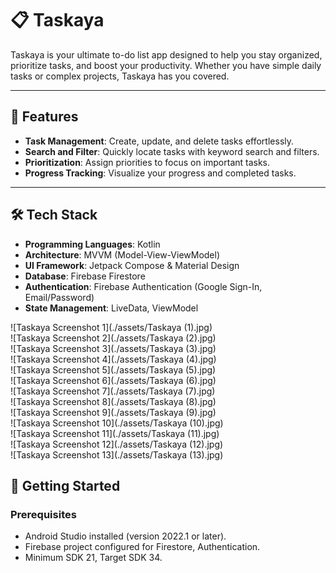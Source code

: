 # 📋 Taskaya

Taskaya is your ultimate to-do list app designed to help you stay organized, prioritize tasks, and boost your productivity. Whether you have simple daily tasks or complex projects, Taskaya has you covered.

---

## 📱 Features

- **Task Management**: Create, update, and delete tasks effortlessly.
- **Search and Filter**: Quickly locate tasks with keyword search and filters.
- **Prioritization**: Assign priorities to focus on important tasks.
- **Progress Tracking**: Visualize your progress and completed tasks.

---

## 🛠️ Tech Stack

- **Programming Languages**: Kotlin
- **Architecture**: MVVM (Model-View-ViewModel)
- **UI Framework**: Jetpack Compose & Material Design
- **Database**: Firebase Firestore
- **Authentication**: Firebase Authentication (Google Sign-In, Email/Password)
- **State Management**: LiveData, ViewModel

![Taskaya Screenshot 1](./assets/Taskaya (1).jpg)  
![Taskaya Screenshot 2](./assets/Taskaya (2).jpg)  
![Taskaya Screenshot 3](./assets/Taskaya (3).jpg)  
![Taskaya Screenshot 4](./assets/Taskaya (4).jpg)  
![Taskaya Screenshot 5](./assets/Taskaya (5).jpg)  
![Taskaya Screenshot 6](./assets/Taskaya (6).jpg)  
![Taskaya Screenshot 7](./assets/Taskaya (7).jpg)  
![Taskaya Screenshot 8](./assets/Taskaya (8).jpg)  
![Taskaya Screenshot 9](./assets/Taskaya (9).jpg)  
![Taskaya Screenshot 10](./assets/Taskaya (10).jpg)  
![Taskaya Screenshot 11](./assets/Taskaya (11).jpg)  
![Taskaya Screenshot 12](./assets/Taskaya (12).jpg)  
![Taskaya Screenshot 13](./assets/Taskaya (13).jpg)

## 🚀 Getting Started

### Prerequisites
- Android Studio installed (version 2022.1 or later).
- Firebase project configured for Firestore, Authentication.
- Minimum SDK 21, Target SDK 34.
